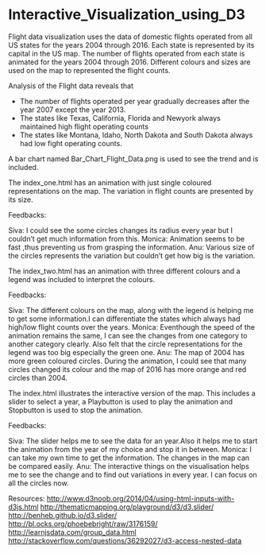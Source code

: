 # Interactive_Visualization_using_D3
Flight data visualization uses the data of domestic flights operated from all US states for the years 2004 through 2016. Each state is represented by its capital in the US map. The number of flights operated from each state is animated for the years 2004 through 2016. Different colours and sizes are used on the map to represented the flight counts.
 
Analysis of the Flight data reveals that 
- The number of flights operated per year gradually decreases after the year 2007 except the year 2013. 
- The states like Texas, California, Florida and Newyork always maintained high flight operating counts
- The states like Montana, Idaho, North Dakota and South Dakota always had low fight operating counts.

A bar chart named Bar_Chart_Flight_Data.png is used to see the trend and is included.  

The index_one.html has an animation with just single coloured representations on the map. The variation in flight counts are presented by its size.

Feedbacks: 

Siva:   I could see the some circles changes its radius every year but I couldn’t get much information from this. 
Monica: Animation seems to be fast ,thus preventing us from grasping the information.
Anu:    Various size of the circles represents the variation but couldn’t get how big is the variation.


The index_two.html has an animation with three different colours and a legend was included to interpret the colours.

Feedbacks:

Siva:   The different colours on the map, along with the legend is helping me to get some information.I can differentiate the states which always had high/low flight counts over the years. 
Monica: Eventhough the speed of the animation remains the same, I can see the changes from one category to another category clearly. Also felt that the circle representations for the legend was too big especially the green one.
Anu:    The map of 2004 has more green coloured circles. During the animation, I could see that many circles changed its colour and the map of 2016 has more orange and red circles than 2004.

The index.html illustrates the interactive version of the map. This includes a slider to select a year, a Playbutton is used to play the animation and Stopbutton is used to stop the animation.

Feedbacks:

Siva:   The slider helps me to see the data for an year.Also it helps me to start the animation from the year of my choice and stop it in between.
Monica: I can take my own time to get the information. The changes in the map can be compared easily.
Anu:    The interactive things on the visualisation helps me to see the change and  to find out  variations in every year. I can focus on all the circles now.


Resources:
http://www.d3noob.org/2014/04/using-html-inputs-with-d3js.html
http://thematicmapping.org/playground/d3/d3.slider/
http://benheb.github.io/d3.slider/
http://bl.ocks.org/phoebebright/raw/3176159/
http://learnjsdata.com/group_data.html
http://stackoverflow.com/questions/36292027/d3-access-nested-data


